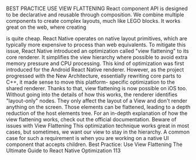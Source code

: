BEST PRACTICE
USE VIEW FLATTENING
React component API is designed to be declarative and reusable through composition. We 
combine multiple components to create complex layouts, much like LEGO blocks. It works 
great on the web, where creating <div/> is quite cheap. React Native operates on native layout 
primitives, which are typically more expensive to process than web equivalents. To mitigate 
this issue, React Native introduced an optimization called "view flattening" to its core renderer. 
It simplifies the view hierarchy where possible to avoid extra memory pressure and CPU 
processing.
This kind of optimization was first introduced for the Android React Native 
renderer.  However,  as  the  project  progressed  with  the  New  Architecture, 
essentially rewriting core parts to C++, it made sense to move this platform-
specific optimization to the shared renderer. Thanks to that, view flattening is 
now possible on iOS too.
Without going into the details of how this works, the renderer identifies "layout-only" nodes. 
They only affect the layout of a 
View and don't render anything on the screen. Those elements 
can be flattened, leading to a depth reduction of the host elements tree. For an in-depth 
explanation of how the view flattening works, check out the official documentation.
Beware of issues with View Flattening
This optimization technique works great in most cases, but sometimes, we want our view 
to stay in the hierarchy. A common case for such a requirement is when you are working on 
a native UI component that accepts children.
Best Practice: Use View Flattening
The Ultimate Guide to React Native Optimization
113